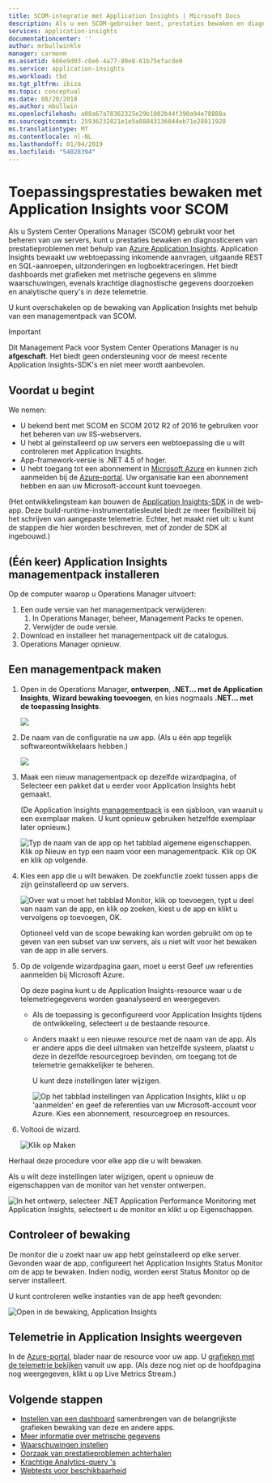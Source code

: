 ```yaml
---
title: SCOM-integratie met Application Insights | Microsoft Docs
description: Als u een SCOM-gebruiker bent, prestaties bewaken en diagnosticeren van problemen met Application Insights. Uitgebreide dashboards, slimme waarschuwingen, krachtige diagnostische hulpmiddelen en analyseren van query's.
services: application-insights
documentationcenter: ''
author: mrbullwinkle
manager: carmonm
ms.assetid: 606e9d03-c0e6-4a77-80e8-61b75efacde0
ms.service: application-insights
ms.workload: tbd
ms.tgt_pltfrm: ibiza
ms.topic: conceptual
ms.date: 08/20/2018
ms.author: mbullwin
ms.openlocfilehash: a08a67a78362325e29b1002b44f390a94e78888a
ms.sourcegitcommit: 25936232821e1e5a88843136044eb71e28911928
ms.translationtype: MT
ms.contentlocale: nl-NL
ms.lasthandoff: 01/04/2019
ms.locfileid: "54028394"
---
```

# <a name="application-performance-monitoring-using-application-insights-for-scom"></a>Toepassingsprestaties bewaken met Application Insights voor SCOM
Als u System Center Operations Manager (SCOM) gebruikt voor het beheren van uw servers, kunt u prestaties bewaken en diagnosticeren van prestatieproblemen met behulp van [Azure Application Insights](../../azure-monitor/app/asp-net.md). Application Insights bewaakt uw webtoepassing inkomende aanvragen, uitgaande REST en SQL-aanroepen, uitzonderingen en logboektraceringen. Het biedt dashboards met grafieken met metrische gegevens en slimme waarschuwingen, evenals krachtige diagnostische gegevens doorzoeken en analytische query's in deze telemetrie. 

U kunt overschakelen op de bewaking van Application Insights met behulp van een managementpack van SCOM.

> [!IMPORTANT]
> Dit Management Pack voor System Center Operations Manager is nu **afgeschaft**. Het biedt geen ondersteuning voor de meest recente Application Insights-SDK's en niet meer wordt aanbevolen.

## <a name="before-you-start"></a>Voordat u begint
We nemen:

* U bekend bent met SCOM en SCOM 2012 R2 of 2016 te gebruiken voor het beheren van uw IIS-webservers.
* U hebt al geïnstalleerd op uw servers een webtoepassing die u wilt controleren met Application Insights.
* App-framework-versie is .NET 4.5 of hoger.
* U hebt toegang tot een abonnement in [Microsoft Azure](https://azure.com) en kunnen zich aanmelden bij de [Azure-portal](https://portal.azure.com). Uw organisatie kan een abonnement hebben en aan uw Microsoft-account kunt toevoegen.

(Het ontwikkelingsteam kan bouwen de [Application Insights-SDK](../../azure-monitor/app/asp-net.md) in de web-app. Deze build-runtime-instrumentatiesleutel biedt ze meer flexibiliteit bij het schrijven van aangepaste telemetrie. Echter, het maakt niet uit: u kunt de stappen die hier worden beschreven, met of zonder de SDK al ingebouwd.)

## <a name="one-time-install-application-insights-management-pack"></a>(Één keer) Application Insights managementpack installeren
Op de computer waarop u Operations Manager uitvoert:

1. Een oude versie van het managementpack verwijderen:
   1. In Operations Manager, beheer, Management Packs te openen. 
   2. Verwijder de oude versie.
2. Download en installeer het managementpack uit de catalogus.
3. Operations Manager opnieuw.

## <a name="create-a-management-pack"></a>Een managementpack maken
1. Open in de Operations Manager, **ontwerpen**, **.NET... met de Application Insights**, **Wizard bewaking toevoegen**, en kies nogmaals **.NET... met de toepassing Insights**.
   
    ![](./media/scom/020.png)
2. De naam van de configuratie na uw app. (Als u één app tegelijk softwareontwikkelaars hebben.)
   
    ![](./media/scom/030.png)
3. Maak een nieuw managementpack op dezelfde wizardpagina, of Selecteer een pakket dat u eerder voor Application Insights hebt gemaakt.
   
     (De Application Insights [managementpack](https://technet.microsoft.com/library/cc974491.aspx) is een sjabloon, van waaruit u een exemplaar maken. U kunt opnieuw gebruiken hetzelfde exemplaar later opnieuw.)

    ![Typ de naam van de app op het tabblad algemene eigenschappen. Klik op Nieuw en typ een naam voor een managementpack. Klik op OK en klik op volgende.](./media/scom/040.png)

1. Kies een app die u wilt bewaken. De zoekfunctie zoekt tussen apps die zijn geïnstalleerd op uw servers.
   
    ![Over wat u moet het tabblad Monitor, klik op toevoegen, typt u deel van naam van de app, en klik op zoeken, kiest u de app en klikt u vervolgens op toevoegen, OK.](./media/scom/050.png)
   
    Optioneel veld van de scope bewaking kan worden gebruikt om op te geven van een subset van uw servers, als u niet wilt voor het bewaken van de app in alle servers.
2. Op de volgende wizardpagina gaan, moet u eerst Geef uw referenties aanmelden bij Microsoft Azure.
   
    Op deze pagina kunt u de Application Insights-resource waar u de telemetriegegevens worden geanalyseerd en weergegeven. 
   
   * Als de toepassing is geconfigureerd voor Application Insights tijdens de ontwikkeling, selecteert u de bestaande resource.
   * Anders maakt u een nieuwe resource met de naam van de app. Als er andere apps die deel uitmaken van hetzelfde systeem, plaatst u deze in dezelfde resourcegroep bevinden, om toegang tot de telemetrie gemakkelijker te beheren.
     
     U kunt deze instellingen later wijzigen.
     
     ![Op het tabblad instellingen van Application Insights, klikt u op 'aanmelden' en geef de referenties van uw Microsoft-account voor Azure. Kies een abonnement, resourcegroep en resources.](./media/scom/060.png)
3. Voltooi de wizard.
   
    ![Klik op Maken](./media/scom/070.png)

Herhaal deze procedure voor elke app die u wilt bewaken.

Als u wilt deze instellingen later wijzigen, opent u opnieuw de eigenschappen van de monitor van het venster ontwerpen.

![In het ontwerp, selecteer .NET Application Performance Monitoring met Application Insights, selecteert u de monitor en klikt u op Eigenschappen.](./media/scom/080.png)

## <a name="verify-monitoring"></a>Controleer of bewaking
De monitor die u zoekt naar uw app hebt geïnstalleerd op elke server. Gevonden waar de app, configureert het Application Insights Status Monitor om de app te bewaken. Indien nodig, worden eerst Status Monitor op de server installeert.

U kunt controleren welke instanties van de app heeft gevonden:

![Open in de bewaking, Application Insights](./media/scom/100.png)

## <a name="view-telemetry-in-application-insights"></a>Telemetrie in Application Insights weergeven
In de [Azure-portal](https://portal.azure.com), blader naar de resource voor uw app. U [grafieken met de telemetrie bekijken](../../azure-monitor/app/app-insights-dashboards.md) vanuit uw app. (Als deze nog niet op de hoofdpagina nog weergegeven, klikt u op Live Metrics Stream.)

## <a name="next-steps"></a>Volgende stappen
* [Instellen van een dashboard](../../azure-monitor/app/app-insights-dashboards.md) samenbrengen van de belangrijkste grafieken bewaking van deze en andere apps.
* [Meer informatie over metrische gegevens](../../azure-monitor/app/metrics-explorer.md)
* [Waarschuwingen instellen](../../azure-monitor/app/alerts.md)
* [Oorzaak van prestatieproblemen achterhalen](../../azure-monitor/app/detect-triage-diagnose.md)
* [Krachtige Analytics-query 's](../../azure-monitor/app/analytics.md)
* [Webtests voor beschikbaarheid](../../azure-monitor/app/monitor-web-app-availability.md)

